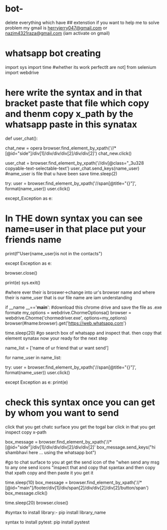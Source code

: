 # bot-
delete everything which have ## extenstion if you want to help me  to solve problem
my gmail is herryjerry047@gmail.com
or nazim4321raza@gmail.com (iam activate on gmail)
# whatsapp bot creating 
import sys
import time
#whether its work perfectlt are not]
from selenium import webdrive
 
# here write the syntax and in that bracket paste that file which copy and thenm copy x_path by the whatsapp paste in this synatax
def user_chat():
 
chat_new = opera browser.find_element_by_xpath('//*[@id="side"]/div[1]/div/div/div[2]/div/div[2]')
chat_new.click()

user_chat = browser.find_element_by_xpath('//div[@class="_3u328 copyable-text-selectable-text')
user_chat.send_keys(name_user)
#name_user is file that u have been save
time.sleep(2)

try:
user = browser.find_element_by_xpath('//span[@title="{}"]', format(name_user))
user.click()


except_Exception as e:
# In THE down syntax you can see  name=user in that place put your friends name 
print(f"User{name_user}is not in the contacts")

except Exception as e:
 
browser.close()

print(e)
sys.exit()

#where ever their is broswer->change into ur's browser name 
and where their is name_user that is our file name are iam understanding


if __name __=='__main__':
#download this chrome drive and save the file
as .exe formate 
my_options =  webdrive.ChormeOptionsa()
browser = webdrive.Chorme('chormedriver.exe', options=my_options)
browser(#name:browser).get('https://web.whatsapp.com')

time.sleep(20)
#go search box of whatsapp and inspect that. then copy that element 
synatax now your ready for the next step 


name_list = ['name of ur friend that ur want send']

for name_user in name_list:

try:
user = browser.find_element_by_xpath('//span[@title="{}"]', format(name_user))
user.click()

except Exception as e:
print(e)
# check this syntax once you can get by whom you want to send 
click that you get chatc surface you get the togal bar click in that you get inspect copy x-path 

box_message = browser.find_element_by_xpath('//*[@id="side"]/div[1]/div/div/div[2]/div/div[2]'
box_message.send_keys("hi shambhavi here ... using the whatsapp bot")

#go to chat surface to you at get the send icon of the "when send any msg to any one send icons
"inspect that and copy that syantax and then copy that xpath copy and then paste it you get it 

time.sleep(10)
box_message = browser.find_element_by_xpath('//*[@id="main"]/footer/div[1]/div/span[2]/div/div[2]/div[2]/button/span')
box_message.click()

time.sleep(20)
browser.close()


#syntax to install library:-
pip install library_name

syntax to install pytest: pip install pystest
